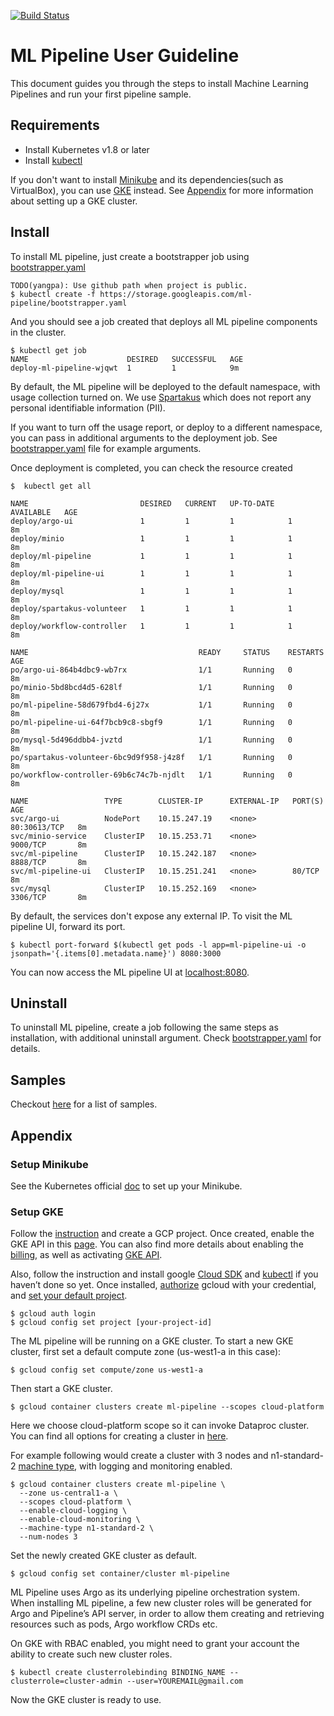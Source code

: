 [![Build Status](https://travis-ci.com/googleprivate/ml.svg?token=JjfzFsYGxZwkHvXFCpwt&branch=master)](https://travis-ci.com/googleprivate/ml)

# ML Pipeline User Guideline

This document guides you through the steps to install Machine Learning Pipelines and run your first pipeline sample. 

## Requirements
- Install Kubernetes v1.8 or later
- Install [kubectl](https://kubernetes.io/docs/tasks/tools/install-kubectl/)
 
If you don't want to install [Minikube](https://kubernetes.io/docs/tasks/tools/install-minikube/) and its dependencies(such as VirtualBox), you can use [GKE](https://cloud.google.com/kubernetes-engine/) instead. See [Appendix](#setup-gke) for more information about setting up a GKE cluster.


## Install

To install ML pipeline, just create a bootstrapper job using [bootstrapper.yaml](https://storage.googleapis.com/ml-pipeline/bootstrapper.yaml)
```
TODO(yangpa): Use github path when project is public.  
$ kubectl create -f https://storage.googleapis.com/ml-pipeline/bootstrapper.yaml
```
And you should see a job created that deploys all ML pipeline components in the cluster.
```
$ kubectl get job
NAME                      DESIRED   SUCCESSFUL   AGE
deploy-ml-pipeline-wjqwt  1         1            9m
```

By default, the ML pipeline will be deployed to the default namespace, with usage collection turned on. 
We use [Spartakus](https://github.com/kubernetes-incubator/spartakus) which does not report any personal identifiable information (PII).

If you want to turn off the usage report, or deploy to a different namespace, you can pass in additional arguments to the deployment job.
See [bootstrapper.yaml](https://storage.googleapis.com/ml-pipeline/bootstrapper.yaml) file for example arguments.

Once deployment is completed, you can check the resource created
```
$  kubectl get all

NAME                         DESIRED   CURRENT   UP-TO-DATE   AVAILABLE   AGE
deploy/argo-ui               1         1         1            1           8m
deploy/minio                 1         1         1            1           8m
deploy/ml-pipeline           1         1         1            1           8m
deploy/ml-pipeline-ui        1         1         1            1           8m
deploy/mysql                 1         1         1            1           8m
deploy/spartakus-volunteer   1         1         1            1           8m
deploy/workflow-controller   1         1         1            1           8m

NAME                                      READY     STATUS    RESTARTS   AGE
po/argo-ui-864b4dbc9-wb7rx                1/1       Running   0          8m
po/minio-5bd8bcd4d5-628lf                 1/1       Running   0          8m
po/ml-pipeline-58d679fbd4-6j27x           1/1       Running   0          8m
po/ml-pipeline-ui-64f7bcb9c8-sbgf9        1/1       Running   0          8m
po/mysql-5d496ddbb4-jvztd                 1/1       Running   0          8m
po/spartakus-volunteer-6bc9d9f958-j4z8f   1/1       Running   0          8m
po/workflow-controller-69b6c74c7b-njdlt   1/1       Running   0          8m

NAME                 TYPE        CLUSTER-IP      EXTERNAL-IP   PORT(S)        AGE
svc/argo-ui          NodePort    10.15.247.19    <none>        80:30613/TCP   8m
svc/minio-service    ClusterIP   10.15.253.71    <none>        9000/TCP       8m
svc/ml-pipeline      ClusterIP   10.15.242.187   <none>        8888/TCP       8m
svc/ml-pipeline-ui   ClusterIP   10.15.251.241   <none>        80/TCP         8m
svc/mysql            ClusterIP   10.15.252.169   <none>        3306/TCP       8m
```

By default, the services don't expose any external IP. To visit the ML pipeline UI, forward its port.
```
$ kubectl port-forward $(kubectl get pods -l app=ml-pipeline-ui -o jsonpath='{.items[0].metadata.name}') 8080:3000
```
You can now access the ML pipeline UI at [localhost:8080](http://localhost:8080).

## Uninstall
To uninstall ML pipeline, create a job following the same steps as installation, with additional uninstall argument. 
Check [bootstrapper.yaml](https://storage.googleapis.com/ml-pipeline/bootstrapper.yaml) for details.

## Samples
Checkout [here](https://github.com/googleprivate/ml/blob/master/samples) for a list of samples. 

## Appendix

### Setup Minikube
See the Kubernetes official [doc](https://kubernetes.io/docs/tasks/tools/install-minikube/) to set up your Minikube.

### Setup GKE

Follow the [instruction](https://cloud.google.com/resource-manager/docs/creating-managing-projects) and create a GCP project. 
Once created, enable the GKE API in this [page](https://console.developers.google.com/apis/enabled). You can also find more details about enabling the [billing](https://cloud.google.com/billing/docs/how-to/modify-project?visit_id=1-636559671979777487-508867449&rd=1#enable-billing), as well as activating [GKE API](https://cloud.google.com/kubernetes-engine/docs/quickstart#before-you-begin).

Also, follow the instruction and install google [Cloud SDK](https://cloud.google.com/sdk/) and [kubectl](https://kubernetes.io/docs/tasks/tools/install-kubectl/#download-as-part-of-the-google-cloud-sdk) if you haven’t done so yet. Once installed, [authorize](https://cloud.google.com/sdk/gcloud/reference/auth/login) gcloud with your credential, and [set your default project](https://cloud.google.com/sdk/gcloud/reference/config/set).
```
$ gcloud auth login
$ gcloud config set project [your-project-id]
```

The ML pipeline will be running on a GKE cluster. To start a new GKE cluster, first set a default compute zone (us-west1-a in this case):
```
$ gcloud config set compute/zone us-west1-a
```
Then start a GKE cluster. 
```
$ gcloud container clusters create ml-pipeline --scopes cloud-platform
```
Here we choose cloud-platform scope so it can invoke Dataproc cluster. You can find all options for creating a cluster in [here](https://cloud.google.com/sdk/gcloud/reference/container/clusters/create). 

For example following would create a cluster with 3 nodes and n1-standard-2 [machine type](https://cloud.google.com/compute/docs/machine-types), with logging and monitoring enabled.
```
$ gcloud container clusters create ml-pipeline \
  --zone us-central1-a \
  --scopes cloud-platform \
  --enable-cloud-logging \
  --enable-cloud-monitoring \
  --machine-type n1-standard-2 \
  --num-nodes 3
```
Set the newly created GKE cluster as default.
```
$ gcloud config set container/cluster ml-pipeline
```

ML Pipeline uses Argo as its underlying pipeline orchestration system. When installing ML pipeline, a few new cluster roles will be generated for Argo and Pipeline’s API server, in order to allow them creating and retrieving resources such as pods, Argo workflow CRDs etc. 

On GKE with RBAC enabled, you might need to grant your account the ability to create such new cluster roles.

```
$ kubectl create clusterrolebinding BINDING_NAME --clusterrole=cluster-admin --user=YOUREMAIL@gmail.com
```

Now the GKE cluster is ready to use.
